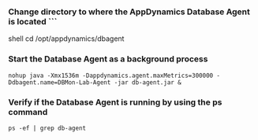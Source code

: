 
### Change directory to where the AppDynamics Database Agent is located ```
shell cd /opt/appdynamics/dbagent


### Start the Database Agent as a background process

```
nohup java -Xmx1536m -Dappdynamics.agent.maxMetrics=300000 -Ddbagent.name=DBMon-Lab-Agent -jar db-agent.jar &
```

### Verify if the Database Agent is running by using the ps command

```
ps -ef | grep db-agent
```
